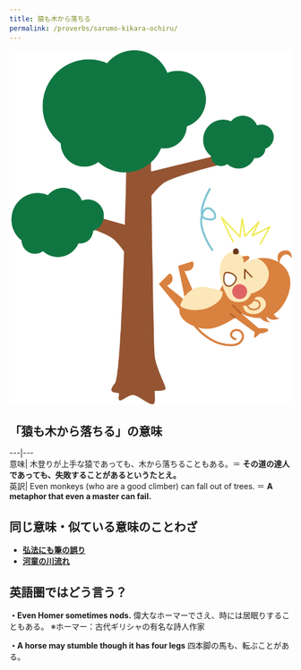 ```yaml
---
title: 猿も木から落ちる
permalink: /proverbs/sarumo-kikara-ochiru/
---
```


![](/assets/images/proverbs/sarumo-kikara-ochiru.png)

## 「猿も木から落ちる」の意味

---|---  
意味| 木登りが上手な猿であっても、木から落ちることもある。＝ **その道の達人であっても、失敗することがあるというたとえ。**  
英訳| Even monkeys (who are a good climber) can fall out of trees. ＝ **A metaphor that even a master can fail.**  
  
##  同じ意味・似ている意味のことわざ

  *  **[弘法にも筆の誤り](https://nihongokyoshi-net.com/2020/12/16/proverb-koubounimo-fudeno-ayamari/)**
  *  **[河童の川流れ](https://nihongokyoshi-net.com/2020/12/14/proverb-kappano-kawanagare/)**

##  英語圏ではどう言う？

**・Even Homer sometimes nods.**
偉大なホーマーでさえ、時には居眠りすることもある。
※ホーマー：古代ギリシャの有名な詩人作家

**・A horse may stumble though it has four legs**
四本脚の馬も、転ぶことがある。
